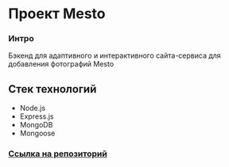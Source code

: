 
# Проект Mesto 

### Интро
Бэкенд для адаптивного и интерактивного сайта-сервиса для добавления фотографий Mesto

## Стек технологий
* Node.js
* Express.js
*  MongoDB
* Mongoose

### [Ссылка на репозиторий](https://github.com/polovnikova-irina)

